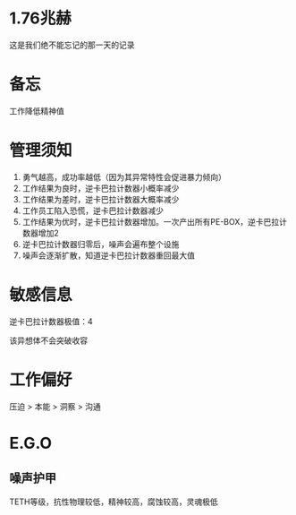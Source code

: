 # 1.76兆赫
这是我们绝不能忘记的那一天的记录

# 备忘
工作降低精神值

# 管理须知
1. 勇气越高，成功率越低（因为其异常特性会促进暴力倾向）
2. 工作结果为良时，逆卡巴拉计数器小概率减少
3. 工作结果为差时，逆卡巴拉计数器大概率减少
4. 工作员工陷入恐慌，逆卡巴拉计数器减少
5. 工作结果为优时，逆卡巴拉计数器增加。一次产出所有PE-BOX，逆卡巴拉计数器增加2
6. 逆卡巴拉计数器归零后，噪声会遍布整个设施
7. 噪声会逐渐扩散，知道逆卡巴拉计数器重回最大值

# 敏感信息
逆卡巴拉计数器极值：4

该异想体不会突破收容

# 工作偏好
压迫 > 本能 > 洞察 > 沟通

# E.G.O
## 噪声护甲
TETH等级，抗性物理较低，精神较高，腐蚀较高，灵魂极低



